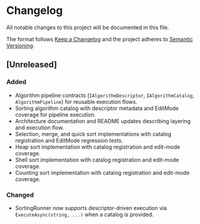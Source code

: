 # Changelog

All notable changes to this project will be documented in this file.

The format follows [Keep a Changelog](https://keepachangelog.com/en/1.1.0/) and the project adheres to [Semantic Versioning](https://semver.org/spec/v2.0.0.html).

## [Unreleased]
### Added
- Algorithm pipeline contracts (`IAlgorithmDescriptor`, `IAlgorithmCatalog`, `AlgorithmPipeline`) for reusable execution flows.
- Sorting algorithm catalog with descriptor metadata and EditMode coverage for pipeline execution.
- Architecture documentation and README updates describing layering and execution flow.
- Selection, merge, and quick sort implementations with catalog registration and EditMode regression tests.
- Heap sort implementation with catalog registration and edit-mode coverage.
- Shell sort implementation with catalog registration and edit-mode coverage.
- Counting sort implementation with catalog registration and edit-mode coverage.

### Changed
- SortingRunner now supports descriptor-driven execution via `ExecuteAsync(string, ...)` when a catalog is provided.

